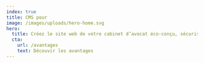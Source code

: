 ```yaml
---
index: true
title: CMS pour
image: /images/uploads/hero-home.svg
hero:
  title: Créez le site web de votre cabinet d’avocat éco-conçu, sécurisé et accessible à tous.
  cta:
    url: /avantages
    text: Découvir les avantages
---
```

